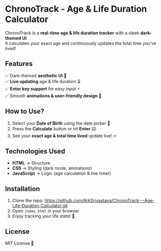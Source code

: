 # ChronoTrack - Age & Life Duration Calculator

ChronoTrack is a **real-time age & life duration tracker** with a sleek **dark-themed UI**.  
It calculates your exact age and continuously updates the total time you've lived!  

## Features
✅ Dark-themed **aesthetic UI** 🌙  
✅ **Live updating** age & life duration ⏳  
✅ **Enter key support** for easy input ⚡  
✅ Smooth **animations & user-friendly design** 🎨  

## How to Use?
1. Select your **Date of Birth** using the date picker 📆  
2. Press the **Calculate** button or hit **Enter** ⌨️  
3. See your **exact age & total time lived** update live! 🔥  

## Technologies Used
- **HTML** → Structure  
- **CSS** → Styling (dark mode, animations)  
- **JavaScript** → Logic (age calculation & live timer)  

## Installation
1. Clone the repo:
   https://github.com/ArkSrivastava/ChronoTrack---Age-Life-Duration-Calculator.git
2. Open `index.html` in your browser  
3. Enjoy tracking your life stats! 🎉  

## License
MIT License 📝
 
